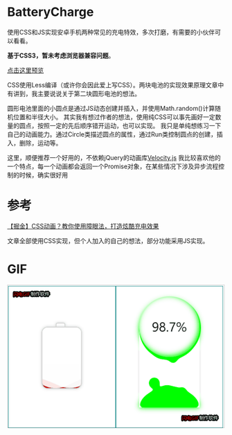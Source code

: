 # BatteryCharge
使用CSS和JS实现安卓手机两种常见的充电特效，多次打磨，有需要的小伙伴可以看看。

**基于CSS3，暂未考虑浏览器兼容问题**。

[点击这里预览](http://projects.biubiubius.com/BatteryCharge/index.html)

CSS使用Less编译（或许你会因此爱上写CSS）。两块电池的实现效果原理文章中有讲到，我主要说说关于第二块圆形电池的想法。

圆形电池里面的小圆点是通过JS动态创建并插入，并使用Math.random()计算随机位置和半径大小。
其实我有想过作者的想法，使用纯CSS可以事先画好一定数量的圆点，按照一定的先后顺序错开运动，也可以实现。
我只是单纯想练习一下自己的动画能力。通过Circle类描述圆点的属性，通过Run类控制圆点的创建，插入，删除，运动等。

这里，顺便推荐一个好用的，不依赖jQuery的动画库[Velocity.js](http://shouce.jb51.net/velocity/feature.html)
我比较喜欢他的一个特点，每一个动画都会返回一个Promise对象，在某些情况下涉及异步流程控制的时候，确实很好用

# 参考
[【掘金】CSS动画？教你使用障眼法，打造炫酷充电效果](https://juejin.im/post/5e1aa013f265da3e2c246ca3)

文章全部使用CSS实现，但个人加入的自己的想法，部分功能采用JS实现。

# GIF
![GIF](./BatteryCharge.gif)
